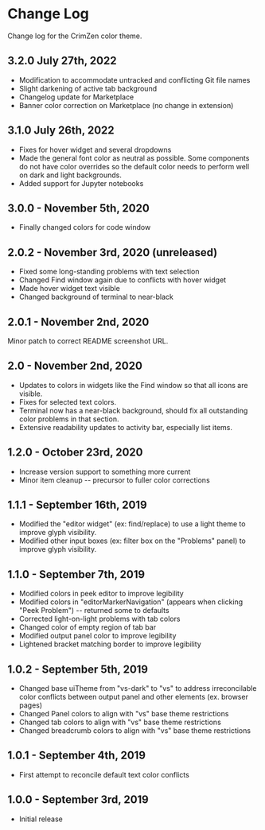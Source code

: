 # Change Log

Change log for the CrimZen color theme.

## 3.2.0 July 27th, 2022

- Modification to accommodate untracked and conflicting Git file names
- Slight darkening of active tab background
- Changelog update for Marketplace
- Banner color correction on Marketplace (no change in extension)

## 3.1.0 July 26th, 2022

- Fixes for hover widget and several dropdowns
- Made the general font color as neutral as possible. Some components do not have color overrides so the default color needs to perform well on dark and light backgrounds.
- Added support for Jupyter notebooks

## 3.0.0 -  November 5th, 2020

- Finally changed colors for code window

## 2.0.2 - November 3rd, 2020 (unreleased)

- Fixed some long-standing problems with text selection
- Changed Find window again due to conflicts with hover widget
- Made hover widget text visible
- Changed background of terminal to near-black

## 2.0.1 - November 2nd, 2020

Minor patch to correct README screenshot URL.

## 2.0 - November 2nd, 2020

- Updates to colors in widgets like the Find window so that all icons are visible.
- Fixes for selected text colors.
- Terminal now has a near-black background, should fix all outstanding color problems in that section.
- Extensive readability updates to activity bar, especially list items.

## 1.2.0 - October 23rd, 2020

- Increase version support to something more current
- Minor item cleanup -- precursor to fuller color corrections

## 1.1.1 - September 16th, 2019

- Modified the "editor widget" (ex: find/replace) to use a light theme to improve glyph visibility.
- Modified other input boxes (ex: filter box on the "Problems" panel) to improve glyph visibility.

## 1.1.0 - September 7th, 2019

- Modified colors in peek editor to improve legibility
- Modified colors in "editorMarkerNavigation" (appears when clicking "Peek Problem") -- returned some to defaults
- Corrected light-on-light problems with tab colors
- Changed color of empty region of tab bar
- Modified output panel color to improve legibility
- Lightened bracket matching border to improve legibility

## 1.0.2 - September 5th, 2019

- Changed base uiTheme from "vs-dark" to "vs" to address irreconcilable color conflicts between output panel and other elements (ex. browser pages)
- Changed Panel colors to align with "vs" base theme restrictions
- Changed tab colors to align with "vs" base theme restrictions
- Changed breadcrumb colors to align with "vs" base theme restrictions

## 1.0.1 - September 4th, 2019

- First attempt to reconcile default text color conflicts

## 1.0.0 - September 3rd, 2019

- Initial release
